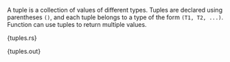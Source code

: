 A tuple is a collection of values of different types. Tuples are declared
using parentheses `()`, and each tuple belongs to a type of the form
`(T1, T2, ...)`. Function can use tuples to return multiple values.

{tuples.rs}

{tuples.out}
